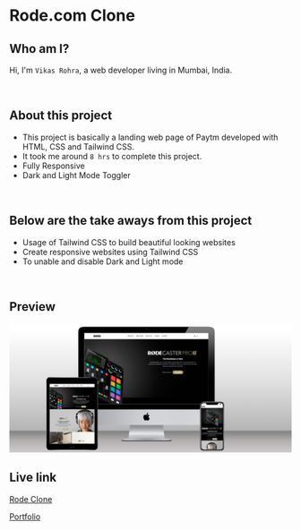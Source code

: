 # Rode.com Clone

## Who am I?
Hi, I'm `Vikas Rohra`, a web developer living in Mumbai, India.

<br /> 

## About this project
 - This project is basically a landing web page of Paytm developed with HTML, CSS and Tailwind CSS.
 - It took me around `8 hrs` to complete this project.
 - Fully Responsive
 - Dark and Light Mode Toggler
 
<br /> 

## Below are the take aways from this project
 - Usage of Tailwind CSS to build beautiful looking websites
 - Create responsive websites using Tailwind CSS
 - To unable and disable Dark and Light mode  

<br /> 

## Preview

![Rode.com Clone Image](./assets/images/screenshots/ss.png "Title")

## Live link
 [Rode Clone](https://rode-dot-com.netlify.app/)
 
 [Portfolio](https://vikasrohra.com)
